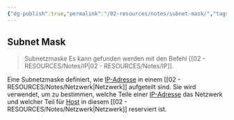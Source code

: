 ```yaml
---
{"dg-publish":true,"permalink":"/02-resources/notes/subnet-mask/","tags":["netzwerk/subnet-mask"],"noteIcon":"","updated":"2025-07-12T13:31:41.000+02:00"}
---
```


## Subnet Mask 
> Subnetzmaske 
Es kann gefunden werden mit den Befehl [[02 - RESOURCES/Notes/IP\|02 - RESOURCES/Notes/IP]].

Eine Subnetzmaske definiert, wie [IP-Adresse](obsidian://open?vault=Second-Brain&file=Archives%2FNotes%2Fipv4) in einem [[02 - RESOURCES/Notes/Netzwerk\|Netzwerk]] aufgeteilt sind. Sie wird verwendet, um zu bestimmen, welche Teile einer [IP-Adresse](obsidian://open?vault=Second-Brain&file=Archives%2FNotes%2Fipv4) das Netzwerk und welcher Teil für [Host](obsidian://open?vault=Second-Brain&file=Archives%2FNotes%2FHosts%20Addieren) in diesem [[02 - RESOURCES/Notes/Netzwerk\|Netzwerk]] reserviert ist.

